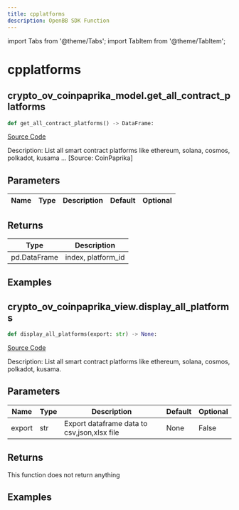 ```yaml
---
title: cpplatforms
description: OpenBB SDK Function
---
```


import Tabs from '@theme/Tabs';
import TabItem from '@theme/TabItem';

# cpplatforms

<Tabs>
<TabItem value="model" label="Model" default>

## crypto_ov_coinpaprika_model.get_all_contract_platforms

```python title='openbb_terminal/cryptocurrency/overview/coinpaprika_model.py'
def get_all_contract_platforms() -> DataFrame:
```
[Source Code](https://github.com/OpenBB-finance/OpenBBTerminal/tree/main/openbb_terminal/cryptocurrency/overview/coinpaprika_model.py#L398)

Description: List all smart contract platforms like ethereum, solana, cosmos, polkadot, kusama ... [Source: CoinPaprika]

## Parameters

| Name | Type | Description | Default | Optional |
| ---- | ---- | ----------- | ------- | -------- |

## Returns

| Type | Description |
| ---- | ----------- |
| pd.DataFrame | index, platform_id |

## Examples



</TabItem>
<TabItem value="view" label="View">

## crypto_ov_coinpaprika_view.display_all_platforms

```python title='openbb_terminal/cryptocurrency/overview/coinpaprika_view.py'
def display_all_platforms(export: str) -> None:
```
[Source Code](https://github.com/OpenBB-finance/OpenBBTerminal/tree/main/openbb_terminal/cryptocurrency/overview/coinpaprika_view.py#L324)

Description: List all smart contract platforms like ethereum, solana, cosmos, polkadot, kusama.

## Parameters

| Name | Type | Description | Default | Optional |
| ---- | ---- | ----------- | ------- | -------- |
| export | str | Export dataframe data to csv,json,xlsx file | None | False |

## Returns

This function does not return anything

## Examples



</TabItem>
</Tabs>
